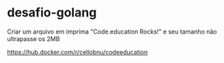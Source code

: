 # desafio-golang
Criar um arquivo em imprima "Code.education Rocks!" e seu tamanho não ultrapasse os 2MB


https://hub.docker.com/r/cellobnu/codeeducation
